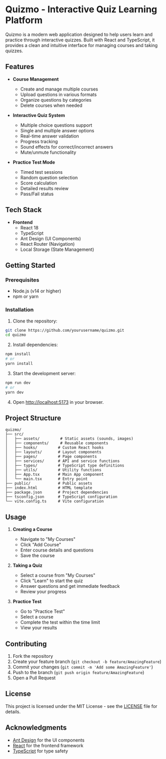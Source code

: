 # Quizmo - Interactive Quiz Learning Platform

Quizmo is a modern web application designed to help users learn and practice through interactive quizzes. Built with
React and TypeScript, it provides a clean and intuitive interface for managing courses and taking quizzes.

## Features

- **Course Management**
    - Create and manage multiple courses
    - Upload questions in various formats
    - Organize questions by categories
    - Delete courses when needed

- **Interactive Quiz System**
    - Multiple choice questions support
    - Single and multiple answer options
    - Real-time answer validation
    - Progress tracking
    - Sound effects for correct/incorrect answers
    - Mute/unmute functionality

- **Practice Test Mode**
    - Timed test sessions
    - Random question selection
    - Score calculation
    - Detailed results review
    - Pass/Fail status

## Tech Stack

- **Frontend**
    - React 18
    - TypeScript
    - Ant Design (UI Components)
    - React Router (Navigation)
    - Local Storage (State Management)

## Getting Started

### Prerequisites

- Node.js (v14 or higher)
- npm or yarn

### Installation

1. Clone the repository:

```bash
git clone https://github.com/yourusername/quizmo.git
cd quizmo
```

2. Install dependencies:

```bash
npm install
# or
yarn install
```

3. Start the development server:

```bash
npm run dev
# or
yarn dev
```

4. Open [http://localhost:5173](http://localhost:5173) in your browser.

## Project Structure

```
quizmo/
├── src/
│   ├── assets/         # Static assets (sounds, images)
│   ├── components/     # Reusable components
│   ├── hooks/         # Custom React hooks
│   ├── layouts/       # Layout components
│   ├── pages/         # Page components
│   ├── services/      # API and service functions
│   ├── types/         # TypeScript type definitions
│   ├── utils/         # Utility functions
│   ├── App.tsx        # Main App component
│   └── main.tsx       # Entry point
├── public/            # Public assets
├── index.html         # HTML template
├── package.json       # Project dependencies
├── tsconfig.json      # TypeScript configuration
└── vite.config.ts     # Vite configuration
```

## Usage

1. **Creating a Course**
    - Navigate to "My Courses"
    - Click "Add Course"
    - Enter course details and questions
    - Save the course

2. **Taking a Quiz**
    - Select a course from "My Courses"
    - Click "Learn" to start the quiz
    - Answer questions and get immediate feedback
    - Review your progress

3. **Practice Test**
    - Go to "Practice Test"
    - Select a course
    - Complete the test within the time limit
    - View your results

## Contributing

1. Fork the repository
2. Create your feature branch (`git checkout -b feature/AmazingFeature`)
3. Commit your changes (`git commit -m 'Add some AmazingFeature'`)
4. Push to the branch (`git push origin feature/AmazingFeature`)
5. Open a Pull Request

## License

This project is licensed under the MIT License - see the [LICENSE](LICENSE) file for details.

## Acknowledgments

- [Ant Design](https://ant.design/) for the UI components
- [React](https://reactjs.org/) for the frontend framework
- [TypeScript](https://www.typescriptlang.org/) for type safety

